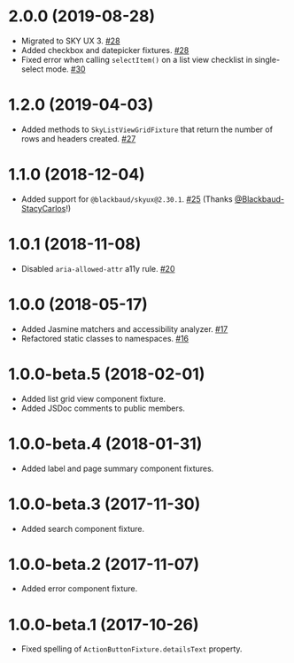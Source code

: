 # 2.0.0 (2019-08-28)

- Migrated to SKY UX 3. [#28](https://github.com/blackbaud/skyux-lib-testing/pull/28)
- Added checkbox and datepicker fixtures. [#28](https://github.com/blackbaud/skyux-lib-testing/pull/28)
- Fixed error when calling `selectItem()` on a list view checklist in single-select mode. [#30](https://github.com/blackbaud/skyux-lib-testing/pull/30)

# 1.2.0 (2019-04-03)

- Added methods to `SkyListViewGridFixture` that return the number of rows and headers created. [#27](https://github.com/blackbaud/skyux-lib-testing/pull/27)

# 1.1.0 (2018-12-04)

- Added support for `@blackbaud/skyux@2.30.1`. [#25](https://github.com/blackbaud/skyux-lib-testing/pull/25) (Thanks [@Blackbaud-StacyCarlos](https://github.com/Blackbaud-StacyCarlos)!)

# 1.0.1 (2018-11-08)

- Disabled `aria-allowed-attr` a11y rule. [#20](https://github.com/blackbaud/skyux-lib-testing/pull/20)

# 1.0.0 (2018-05-17)

- Added Jasmine matchers and accessibility analyzer. [#17](https://github.com/blackbaud/skyux-lib-testing/pull/17)
- Refactored static classes to namespaces. [#16](https://github.com/blackbaud/skyux-lib-testing/pull/16)

# 1.0.0-beta.5 (2018-02-01)

- Added list grid view component fixture.
- Added JSDoc comments to public members.

# 1.0.0-beta.4 (2018-01-31)

- Added label and page summary component fixtures.

# 1.0.0-beta.3 (2017-11-30)

- Added search component fixture.

# 1.0.0-beta.2 (2017-11-07)

- Added error component fixture.

# 1.0.0-beta.1 (2017-10-26)

- Fixed spelling of `ActionButtonFixture.detailsText` property.
